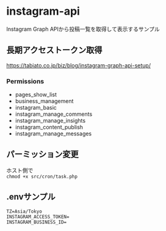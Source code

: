 # instagram-api
Instagram Graph APIから投稿一覧を取得して表示するサンプル

## 長期アクセストークン取得
https://tabiato.co.jp/biz/blog/instagram-graph-api-setup/

### Permissions
- pages_show_list
- business_management
- instagram_basic
- instagram_manage_comments
- instagram_manage_insights
- instagram_content_publish
- instagram_manage_messages


## パーミッション変更
ホスト側で  
`chmod +x src/cron/task.php`  

## .envサンプル
```
TZ=Asia/Tokyo
INSTAGRAM_ACCESS_TOKEN=
INSTAGRAM_BUSINESS_ID=
```
